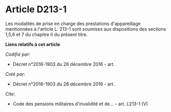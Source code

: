 # Article D213-1

Les modalités de prise en charge des prestations d'appareillage mentionnées à l'article L. 213-1 sont soumises aux
dispositions des sections 1,5,6 et 7 du chapitre II du présent titre.

**Liens relatifs à cet article**

_Codifié par_:

  - Décret n°2016-1903 du 28 décembre 2016 - art.

_Créé par_:

  - Décret n°2016-1903 du 28 décembre 2016 - art.

_Cite_:

  - Code des pensions militaires d'invalidité et de... - art. L213-1 (V)
